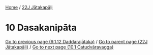 
[Home](/) / [22J Jātakapāḷi](../22J.md)

# 10 Dasakanipāta


[Go to previous page (9.1.12 Daddarajātaka)](9/9.1/9.1.12.md) / [Go to parent page (22J Jātakapāḷi)](0.md) / [Go to next page (10.1 Catudvāravagga)](10/10.1.md)


